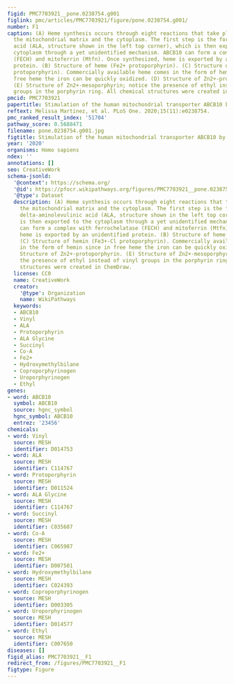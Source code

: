 ```yaml
---
figid: PMC7703921__pone.0238754.g001
figlink: pmc/articles/PMC7703921/figure/pone.0238754.g001/
number: F1
caption: (A) Heme synthesis occurs through eight reactions that take place between
  the mitochondrial matrix and the cytoplasm. The first step is the formation of delta-aminolevulinic
  acid (ALA, structure shown in the left top corner), which is then exported to the
  cytoplasm through a yet unidentified mechanism. ABCB10 can form a complex with ferrochelatase
  (FECH) and mitoferrin (Mtfn). Once synthesized, heme is exported by an unidentified
  protein. (B) Structure of heme (Fe2+ protoporphyrin). (C) Structure of hemin (Fe3+-Cl
  protoporphyrin). Commercially available heme comes in the form of hemin since in
  free heme the iron can be quickly oxidized. (D) Structure of Zn2+-protoporphyrin.
  (E) Structure of Zn2+-mesoporphyrin; notice the presence of ethyl instead of vinyl
  groups in the porphyrin ring. All chemical structures were created in ChemDraw.
pmcid: PMC7703921
papertitle: Stimulation of the human mitochondrial transporter ABCB10 by zinc-mesoporphrin.
reftext: Melissa Martinez, et al. PLoS One. 2020;15(11):e0238754.
pmc_ranked_result_index: '51704'
pathway_score: 0.5688471
filename: pone.0238754.g001.jpg
figtitle: Stimulation of the human mitochondrial transporter ABCB10 by zinc-mesoporphrin
year: '2020'
organisms: Homo sapiens
ndex: ''
annotations: []
seo: CreativeWork
schema-jsonld:
  '@context': https://schema.org/
  '@id': https://pfocr.wikipathways.org/figures/PMC7703921__pone.0238754.g001.html
  '@type': Dataset
  description: (A) Heme synthesis occurs through eight reactions that take place between
    the mitochondrial matrix and the cytoplasm. The first step is the formation of
    delta-aminolevulinic acid (ALA, structure shown in the left top corner), which
    is then exported to the cytoplasm through a yet unidentified mechanism. ABCB10
    can form a complex with ferrochelatase (FECH) and mitoferrin (Mtfn). Once synthesized,
    heme is exported by an unidentified protein. (B) Structure of heme (Fe2+ protoporphyrin).
    (C) Structure of hemin (Fe3+-Cl protoporphyrin). Commercially available heme comes
    in the form of hemin since in free heme the iron can be quickly oxidized. (D)
    Structure of Zn2+-protoporphyrin. (E) Structure of Zn2+-mesoporphyrin; notice
    the presence of ethyl instead of vinyl groups in the porphyrin ring. All chemical
    structures were created in ChemDraw.
  license: CC0
  name: CreativeWork
  creator:
    '@type': Organization
    name: WikiPathways
  keywords:
  - ABCB10
  - Vinyl
  - ALA
  - Protoporphyrin
  - ALA Glycine
  - Succinyl
  - Co-A
  - Fe2+
  - Hydroxymethylbilane
  - Coproporphyrinogen
  - Uroporphyrinogen
  - Ethyl
genes:
- word: АВСВ10
  symbol: ABCB10
  source: hgnc_symbol
  hgnc_symbol: ABCB10
  entrez: '23456'
chemicals:
- word: Vinyl
  source: MESH
  identifier: D014753
- word: ALA
  source: MESH
  identifier: C114767
- word: Protoporphyrin
  source: MESH
  identifier: D011524
- word: ALA Glycine
  source: MESH
  identifier: C114767
- word: Succinyl
  source: MESH
  identifier: C035687
- word: Co-A
  source: MESH
  identifier: C065987
- word: Fe2+
  source: MESH
  identifier: D007501
- word: Hydroxymethylbilane
  source: MESH
  identifier: C024393
- word: Coproporphyrinogen
  source: MESH
  identifier: D003305
- word: Uroporphyrinogen
  source: MESH
  identifier: D014577
- word: Ethyl
  source: MESH
  identifier: C007650
diseases: []
figid_alias: PMC7703921__F1
redirect_from: /figures/PMC7703921__F1
figtype: Figure
---
```

